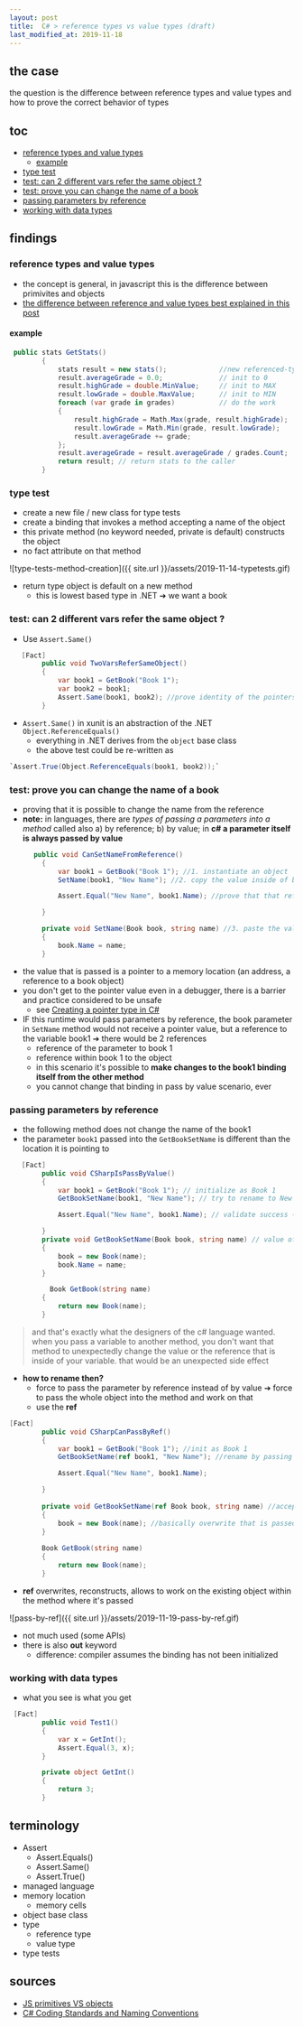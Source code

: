 ```yaml
---
layout: post
title:  C# > reference types vs value types (draft)
last_modified_at: 2019-11-18
---
```


## the case	
the question is the difference between reference types and value types and how to prove the correct behavior of types

## toc

<!-- TOC -->

- [reference types and value types](#reference-types-and-value-types)
    - [example](#example)
- [type test](#type-test)
- [test: can 2 different vars refer the same object ?](#test-can-2-different-vars-refer-the-same-object-)
- [test: prove you can change the name of a book](#test-prove-you-can-change-the-name-of-a-book)
- [passing parameters by reference](#passing-parameters-by-reference)
- [working with data types](#working-with-data-types)

<!-- /TOC -->

## findings

### reference types and value types
* the concept is general, in javascript this is the difference between primivites and objects
* [the difference between reference and value types best explained in this post](https://stackoverflow.com/a/13268731)


#### example
```c#
 public stats GetStats()
        {
            stats result = new stats();             //new referenced-type binding
            result.averageGrade = 0.0;              // init to 0 
            result.highGrade = double.MinValue;     // init to MAX
            result.lowGrade = double.MaxValue;      // init to MIN
            foreach (var grade in grades)           // do the work
            {
                result.highGrade = Math.Max(grade, result.highGrade);
                result.lowGrade = Math.Min(grade, result.lowGrade);
                result.averageGrade += grade;
            };
            result.averageGrade = result.averageGrade / grades.Count;
            return result; // return stats to the caller
        }
```

### type test
* create a new file / new class for type tests
* create a binding that invokes a method accepting a name of the object
* this private method (no keyword needed, private is default) constructs the object
* no fact attribute on that method

![type-tests-method-creation]({{ site.url }}/assets/2019-11-14-typetests.gif)

* return type object is default on a new method
    * this is lowest based type in .NET ➔ we want a book

### test: can 2 different vars refer the same object ?
* Use `Assert.Same()`

```c#
   [Fact]
        public void TwoVarsReferSameObject()
        {
            var book1 = GetBook("Book 1");
            var book2 = book1;
            Assert.Same(book1, book2); //prove identity of the pointers for bindings
        }
```

* `Assert.Same()` in xunit is an abstraction of the .NET `Object.ReferenceEquals()`
    * everything in .NET derives from the `object` base class
    * the above test could be re-written as 

```C#
`Assert.True(Object.ReferenceEquals(book1, book2));` 
```

### test: prove you can change the name of a book
* proving that it is possible to change the name from the reference
* **note:** in languages, there are _types of passing a parameters into a method_ called also a) by reference; b) by value; in **c# a parameter itself is always passed by value**

```c#
      public void CanSetNameFromReference()
        {
            var book1 = GetBook("Book 1"); //1. instantiate an object
            SetName(book1, "New Name"); //2. copy the value inside of book 1

            Assert.Equal("New Name", book1.Name); //prove that that reference has change its field

        }

        private void SetName(Book book, string name) //3. paste the value of book 1 into the first parameter
        {
            book.Name = name;
        }

```

* the value that is passed is a pointer to a memory location (an address, a reference to a book object)
* you don't get to the pointer value even in a debugger, there is a barrier and practice considered to be unsafe
    * see [Creating a pointer type in C#](https://www.codeproject.com/Articles/1254502/Creating-a-pointer-type-in-Csharp)
* IF this runtime would pass parameters by reference, the book parameter in `SetName` method would not receive a pointer value, but a reference to the variable book1 ➔ there would be 2 references
    * reference of the parameter to book 1
    * reference within book 1 to the object
    * in this scenario it's possible to **make changes to the book1 binding itself from the other method** 
    * you cannot change that binding in pass by value scenario, ever

### passing parameters by reference
* the following method does not change the name of the book1
* the parameter `book1` passed into the `GetBookSetName` is different than the location it is pointing to

```c#
   [Fact]
        public void CSharpIsPassByValue()
        {
            var book1 = GetBook("Book 1"); // initialize as Book 1
            GetBookSetName(book1, "New Name"); // try to rename to New Name

            Assert.Equal("New Name", book1.Name); // validate success ➔ failure

        }
        private void GetBookSetName(Book book, string name) // value of reference is passed here (pointer to book1)
        {
            book = new Book(name);
            book.Name = name;
        }

          Book GetBook(string name)
        {
            return new Book(name);
        }
```

> and that's exactly what the designers of the c# language wanted. when you pass a variable to another method, you don't want that method to unexpectedly change the value or the reference that is inside of your variable. that would be an unexpected side effect

* **how to rename then?**
    * force to pass the parameter by reference instead of by value ➔ force to pass the whole object into the method and work on that 
    * use the **ref**

```c#
[Fact]
        public void CSharpCanPassByRef()
        {
            var book1 = GetBook("Book 1"); //init as Book 1
            GetBookSetName(ref book1, "New Name"); //rename by passing by reference the whole object, and the strng

            Assert.Equal("New Name", book1.Name);

        }
        
        private void GetBookSetName(ref Book book, string name) //accept by reference
        {
            book = new Book(name); //basically overwrite that is passed by ref / reconstruct with new name
        }
        
        Book GetBook(string name)
        {
            return new Book(name);
        }
```

* **ref** overwrites, reconstructs, allows to work on the existing object within the method where it's passed

![pass-by-ref]({{ site.url }}/assets/2019-11-19-pass-by-ref.gif)

* not much used (some APIs)
* there is also **out** keyword
    * difference: compiler assumes the binding has not been initialized

### working with data types
* what you see is what you get

```c#
 [Fact]
        public void Test1()
        {
            var x = GetInt();
            Assert.Equal(3, x);
        }

        private object GetInt()
        {
            return 3;
        }
```
 

## terminology
* Assert
    * Assert.Equals()
    * Assert.Same()
    * Assert.True()
* managed language
* memory location 
    * memory cells
* object base class    
* type
    * reference type
    * value type
* type tests

## sources
* [JS primitives VS objects](https://stackoverflow.com/a/13268731)
* [C# Coding Standards and Naming Conventions](https://github.com/ktaranov/naming-convention/blob/master/C%23%20Coding%20Standards%20and%20Naming%20Conventions.md#c-coding-standards-and-naming-conventions)